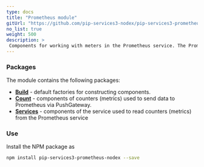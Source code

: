 ```yaml
---
type: docs
title: "Prometheus module"
gitUrl: "https://github.com/pip-services3-nodex/pip-services3-prometheus-nodex"
no_list: true
weight: 500
description: > 
 Components for working with meters in the Prometheus service. The PrometheusCounters and PrometheusMetricsService components allow you to work both, in client mode through PushGateway and as a service.
---
```


### Packages

The module contains the following packages:
- [**Build**](build) - default factories for constructing components.
- [**Count**](count) - components of counters (metrics) used to send data to Prometheus via PushGateway.
- [**Services**](services) - components of the service used to read counters (metrics) from the Prometheus service


### Use

Install the NPM package as
```bash
npm install pip-services3-prometheus-nodex --save
```

